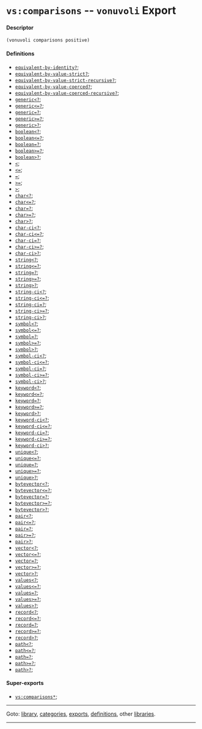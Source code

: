

<a id='export__vonuvoli__vs_3a_comparisons'></a>

# `vs:comparisons` -- `vonuvoli` Export


<a id='export__vonuvoli__vs_3a_comparisons__descriptor'></a>

#### Descriptor

````
(vonuvoli comparisons positive)
````


<a id='export__vonuvoli__vs_3a_comparisons__definitions'></a>

#### Definitions

 * [`equivalent-by-identity?`](../../vonuvoli/definitions/equivalent-by-identity_3f.md#definition__vonuvoli__equivalent-by-identity_3f);
 * [`equivalent-by-value-strict?`](../../vonuvoli/definitions/equivalent-by-value-strict_3f.md#definition__vonuvoli__equivalent-by-value-strict_3f);
 * [`equivalent-by-value-strict-recursive?`](../../vonuvoli/definitions/equivalent-by-value-strict-recursive_3f.md#definition__vonuvoli__equivalent-by-value-strict-recursive_3f);
 * [`equivalent-by-value-coerced?`](../../vonuvoli/definitions/equivalent-by-value-coerced_3f.md#definition__vonuvoli__equivalent-by-value-coerced_3f);
 * [`equivalent-by-value-coerced-recursive?`](../../vonuvoli/definitions/equivalent-by-value-coerced-recursive_3f.md#definition__vonuvoli__equivalent-by-value-coerced-recursive_3f);
 * [`generic<?`](../../vonuvoli/definitions/generic_3c_3f.md#definition__vonuvoli__generic_3c_3f);
 * [`generic<=?`](../../vonuvoli/definitions/generic_3c_3d_3f.md#definition__vonuvoli__generic_3c_3d_3f);
 * [`generic=?`](../../vonuvoli/definitions/generic_3d_3f.md#definition__vonuvoli__generic_3d_3f);
 * [`generic>=?`](../../vonuvoli/definitions/generic_3e_3d_3f.md#definition__vonuvoli__generic_3e_3d_3f);
 * [`generic>?`](../../vonuvoli/definitions/generic_3e_3f.md#definition__vonuvoli__generic_3e_3f);
 * [`boolean<?`](../../vonuvoli/definitions/boolean_3c_3f.md#definition__vonuvoli__boolean_3c_3f);
 * [`boolean<=?`](../../vonuvoli/definitions/boolean_3c_3d_3f.md#definition__vonuvoli__boolean_3c_3d_3f);
 * [`boolean=?`](../../vonuvoli/definitions/boolean_3d_3f.md#definition__vonuvoli__boolean_3d_3f);
 * [`boolean>=?`](../../vonuvoli/definitions/boolean_3e_3d_3f.md#definition__vonuvoli__boolean_3e_3d_3f);
 * [`boolean>?`](../../vonuvoli/definitions/boolean_3e_3f.md#definition__vonuvoli__boolean_3e_3f);
 * [`<`](../../vonuvoli/definitions/ZZZZ__3c.md#definition__vonuvoli__ZZZZ__3c);
 * [`<=`](../../vonuvoli/definitions/ZZZZ__3c_3d.md#definition__vonuvoli__ZZZZ__3c_3d);
 * [`=`](../../vonuvoli/definitions/ZZZZ__3d.md#definition__vonuvoli__ZZZZ__3d);
 * [`>=`](../../vonuvoli/definitions/ZZZZ__3e_3d.md#definition__vonuvoli__ZZZZ__3e_3d);
 * [`>`](../../vonuvoli/definitions/ZZZZ__3e.md#definition__vonuvoli__ZZZZ__3e);
 * [`char<?`](../../vonuvoli/definitions/char_3c_3f.md#definition__vonuvoli__char_3c_3f);
 * [`char<=?`](../../vonuvoli/definitions/char_3c_3d_3f.md#definition__vonuvoli__char_3c_3d_3f);
 * [`char=?`](../../vonuvoli/definitions/char_3d_3f.md#definition__vonuvoli__char_3d_3f);
 * [`char>=?`](../../vonuvoli/definitions/char_3e_3d_3f.md#definition__vonuvoli__char_3e_3d_3f);
 * [`char>?`](../../vonuvoli/definitions/char_3e_3f.md#definition__vonuvoli__char_3e_3f);
 * [`char-ci<?`](../../vonuvoli/definitions/char-ci_3c_3f.md#definition__vonuvoli__char-ci_3c_3f);
 * [`char-ci<=?`](../../vonuvoli/definitions/char-ci_3c_3d_3f.md#definition__vonuvoli__char-ci_3c_3d_3f);
 * [`char-ci=?`](../../vonuvoli/definitions/char-ci_3d_3f.md#definition__vonuvoli__char-ci_3d_3f);
 * [`char-ci>=?`](../../vonuvoli/definitions/char-ci_3e_3d_3f.md#definition__vonuvoli__char-ci_3e_3d_3f);
 * [`char-ci>?`](../../vonuvoli/definitions/char-ci_3e_3f.md#definition__vonuvoli__char-ci_3e_3f);
 * [`string<?`](../../vonuvoli/definitions/string_3c_3f.md#definition__vonuvoli__string_3c_3f);
 * [`string<=?`](../../vonuvoli/definitions/string_3c_3d_3f.md#definition__vonuvoli__string_3c_3d_3f);
 * [`string=?`](../../vonuvoli/definitions/string_3d_3f.md#definition__vonuvoli__string_3d_3f);
 * [`string>=?`](../../vonuvoli/definitions/string_3e_3d_3f.md#definition__vonuvoli__string_3e_3d_3f);
 * [`string>?`](../../vonuvoli/definitions/string_3e_3f.md#definition__vonuvoli__string_3e_3f);
 * [`string-ci<?`](../../vonuvoli/definitions/string-ci_3c_3f.md#definition__vonuvoli__string-ci_3c_3f);
 * [`string-ci<=?`](../../vonuvoli/definitions/string-ci_3c_3d_3f.md#definition__vonuvoli__string-ci_3c_3d_3f);
 * [`string-ci=?`](../../vonuvoli/definitions/string-ci_3d_3f.md#definition__vonuvoli__string-ci_3d_3f);
 * [`string-ci>=?`](../../vonuvoli/definitions/string-ci_3e_3d_3f.md#definition__vonuvoli__string-ci_3e_3d_3f);
 * [`string-ci>?`](../../vonuvoli/definitions/string-ci_3e_3f.md#definition__vonuvoli__string-ci_3e_3f);
 * [`symbol<?`](../../vonuvoli/definitions/symbol_3c_3f.md#definition__vonuvoli__symbol_3c_3f);
 * [`symbol<=?`](../../vonuvoli/definitions/symbol_3c_3d_3f.md#definition__vonuvoli__symbol_3c_3d_3f);
 * [`symbol=?`](../../vonuvoli/definitions/symbol_3d_3f.md#definition__vonuvoli__symbol_3d_3f);
 * [`symbol>=?`](../../vonuvoli/definitions/symbol_3e_3d_3f.md#definition__vonuvoli__symbol_3e_3d_3f);
 * [`symbol>?`](../../vonuvoli/definitions/symbol_3e_3f.md#definition__vonuvoli__symbol_3e_3f);
 * [`symbol-ci<?`](../../vonuvoli/definitions/symbol-ci_3c_3f.md#definition__vonuvoli__symbol-ci_3c_3f);
 * [`symbol-ci<=?`](../../vonuvoli/definitions/symbol-ci_3c_3d_3f.md#definition__vonuvoli__symbol-ci_3c_3d_3f);
 * [`symbol-ci=?`](../../vonuvoli/definitions/symbol-ci_3d_3f.md#definition__vonuvoli__symbol-ci_3d_3f);
 * [`symbol-ci>=?`](../../vonuvoli/definitions/symbol-ci_3e_3d_3f.md#definition__vonuvoli__symbol-ci_3e_3d_3f);
 * [`symbol-ci>?`](../../vonuvoli/definitions/symbol-ci_3e_3f.md#definition__vonuvoli__symbol-ci_3e_3f);
 * [`keyword<?`](../../vonuvoli/definitions/keyword_3c_3f.md#definition__vonuvoli__keyword_3c_3f);
 * [`keyword<=?`](../../vonuvoli/definitions/keyword_3c_3d_3f.md#definition__vonuvoli__keyword_3c_3d_3f);
 * [`keyword=?`](../../vonuvoli/definitions/keyword_3d_3f.md#definition__vonuvoli__keyword_3d_3f);
 * [`keyword>=?`](../../vonuvoli/definitions/keyword_3e_3d_3f.md#definition__vonuvoli__keyword_3e_3d_3f);
 * [`keyword>?`](../../vonuvoli/definitions/keyword_3e_3f.md#definition__vonuvoli__keyword_3e_3f);
 * [`keyword-ci<?`](../../vonuvoli/definitions/keyword-ci_3c_3f.md#definition__vonuvoli__keyword-ci_3c_3f);
 * [`keyword-ci<=?`](../../vonuvoli/definitions/keyword-ci_3c_3d_3f.md#definition__vonuvoli__keyword-ci_3c_3d_3f);
 * [`keyword-ci=?`](../../vonuvoli/definitions/keyword-ci_3d_3f.md#definition__vonuvoli__keyword-ci_3d_3f);
 * [`keyword-ci>=?`](../../vonuvoli/definitions/keyword-ci_3e_3d_3f.md#definition__vonuvoli__keyword-ci_3e_3d_3f);
 * [`keyword-ci>?`](../../vonuvoli/definitions/keyword-ci_3e_3f.md#definition__vonuvoli__keyword-ci_3e_3f);
 * [`unique<?`](../../vonuvoli/definitions/unique_3c_3f.md#definition__vonuvoli__unique_3c_3f);
 * [`unique<=?`](../../vonuvoli/definitions/unique_3c_3d_3f.md#definition__vonuvoli__unique_3c_3d_3f);
 * [`unique=?`](../../vonuvoli/definitions/unique_3d_3f.md#definition__vonuvoli__unique_3d_3f);
 * [`unique>=?`](../../vonuvoli/definitions/unique_3e_3d_3f.md#definition__vonuvoli__unique_3e_3d_3f);
 * [`unique>?`](../../vonuvoli/definitions/unique_3e_3f.md#definition__vonuvoli__unique_3e_3f);
 * [`bytevector<?`](../../vonuvoli/definitions/bytevector_3c_3f.md#definition__vonuvoli__bytevector_3c_3f);
 * [`bytevector<=?`](../../vonuvoli/definitions/bytevector_3c_3d_3f.md#definition__vonuvoli__bytevector_3c_3d_3f);
 * [`bytevector=?`](../../vonuvoli/definitions/bytevector_3d_3f.md#definition__vonuvoli__bytevector_3d_3f);
 * [`bytevector>=?`](../../vonuvoli/definitions/bytevector_3e_3d_3f.md#definition__vonuvoli__bytevector_3e_3d_3f);
 * [`bytevector>?`](../../vonuvoli/definitions/bytevector_3e_3f.md#definition__vonuvoli__bytevector_3e_3f);
 * [`pair<?`](../../vonuvoli/definitions/pair_3c_3f.md#definition__vonuvoli__pair_3c_3f);
 * [`pair<=?`](../../vonuvoli/definitions/pair_3c_3d_3f.md#definition__vonuvoli__pair_3c_3d_3f);
 * [`pair=?`](../../vonuvoli/definitions/pair_3d_3f.md#definition__vonuvoli__pair_3d_3f);
 * [`pair>=?`](../../vonuvoli/definitions/pair_3e_3d_3f.md#definition__vonuvoli__pair_3e_3d_3f);
 * [`pair>?`](../../vonuvoli/definitions/pair_3e_3f.md#definition__vonuvoli__pair_3e_3f);
 * [`vector<?`](../../vonuvoli/definitions/vector_3c_3f.md#definition__vonuvoli__vector_3c_3f);
 * [`vector<=?`](../../vonuvoli/definitions/vector_3c_3d_3f.md#definition__vonuvoli__vector_3c_3d_3f);
 * [`vector=?`](../../vonuvoli/definitions/vector_3d_3f.md#definition__vonuvoli__vector_3d_3f);
 * [`vector>=?`](../../vonuvoli/definitions/vector_3e_3d_3f.md#definition__vonuvoli__vector_3e_3d_3f);
 * [`vector>?`](../../vonuvoli/definitions/vector_3e_3f.md#definition__vonuvoli__vector_3e_3f);
 * [`values<?`](../../vonuvoli/definitions/values_3c_3f.md#definition__vonuvoli__values_3c_3f);
 * [`values<=?`](../../vonuvoli/definitions/values_3c_3d_3f.md#definition__vonuvoli__values_3c_3d_3f);
 * [`values=?`](../../vonuvoli/definitions/values_3d_3f.md#definition__vonuvoli__values_3d_3f);
 * [`values>=?`](../../vonuvoli/definitions/values_3e_3d_3f.md#definition__vonuvoli__values_3e_3d_3f);
 * [`values>?`](../../vonuvoli/definitions/values_3e_3f.md#definition__vonuvoli__values_3e_3f);
 * [`record<?`](../../vonuvoli/definitions/record_3c_3f.md#definition__vonuvoli__record_3c_3f);
 * [`record<=?`](../../vonuvoli/definitions/record_3c_3d_3f.md#definition__vonuvoli__record_3c_3d_3f);
 * [`record=?`](../../vonuvoli/definitions/record_3d_3f.md#definition__vonuvoli__record_3d_3f);
 * [`record>=?`](../../vonuvoli/definitions/record_3e_3d_3f.md#definition__vonuvoli__record_3e_3d_3f);
 * [`record>?`](../../vonuvoli/definitions/record_3e_3f.md#definition__vonuvoli__record_3e_3f);
 * [`path<?`](../../vonuvoli/definitions/path_3c_3f.md#definition__vonuvoli__path_3c_3f);
 * [`path<=?`](../../vonuvoli/definitions/path_3c_3d_3f.md#definition__vonuvoli__path_3c_3d_3f);
 * [`path=?`](../../vonuvoli/definitions/path_3d_3f.md#definition__vonuvoli__path_3d_3f);
 * [`path>=?`](../../vonuvoli/definitions/path_3e_3d_3f.md#definition__vonuvoli__path_3e_3d_3f);
 * [`path>?`](../../vonuvoli/definitions/path_3e_3f.md#definition__vonuvoli__path_3e_3f);


<a id='export__vonuvoli__vs_3a_comparisons__super-exports'></a>

#### Super-exports

 * [`vs:comparisons*`](../../vonuvoli/exports/vs_3a_comparisons_2a.md#export__vonuvoli__vs_3a_comparisons_2a);

----

Goto: [library](../../vonuvoli/_index.md#library__vonuvoli), [categories](../../vonuvoli/categories/_index.md#toc__vonuvoli__categories), [exports](../../vonuvoli/exports/_index.md#toc__vonuvoli__exports), [definitions](../../vonuvoli/definitions/_index.md#toc__vonuvoli__definitions), other [libraries](../../_libraries.md#toc__libraries).

----

